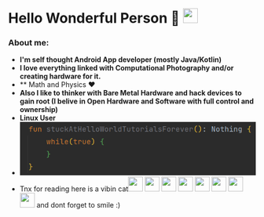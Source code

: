 # Hello Wonderful Person 🤗 <img src= "https://i.imgur.com/0TnM8vH.gif" width= "30" height= "30">
 
<h3> About me: </h3>

-  **I'm self thought Android App developer (mostly Java/Kotlin)**
-  **I love everything linked with Computational Photography and/or creating hardware for it.**
-  ** Math and Physics ♥️
-  **Also I like to thinker with Bare Metal Hardware and hack devices to gain root (I belive in Open Hardware and Software with full control and ownership)**
-  **Linux User**
-  **<img src= "https://raw.githubusercontent.com/stefan-najdovski/stefan-najdovski/main/doNothing.png">** 
-  Tnx for reading here is a vibin cat<img src= "https://i.imgur.com/0TnM8vH.gif" width= "30" height= "30"> <img src= "https://i.imgur.com/0TnM8vH.gif" width= "30" height= "30"> <img src= "https://i.imgur.com/0TnM8vH.gif" width= "30" height= "30"> <img src= "https://i.imgur.com/0TnM8vH.gif" width= "30" height= "30"> <img src= "https://i.imgur.com/0TnM8vH.gif" width= "30" height= "30"> <img src= "https://i.imgur.com/0TnM8vH.gif" width= "30" height= "30"> <img src= "https://i.imgur.com/0TnM8vH.gif" width= "30" height= "30"> <img src= "https://i.imgur.com/0TnM8vH.gif" width= "30" height= "30"> and dont forget to smile :)
